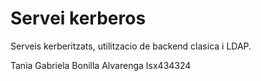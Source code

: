 # Servei kerberos
Serveis kerberitzats, utilitzacio de backend clasica i LDAP.

Tania Gabriela Bonilla Alvarenga
Isx434324


